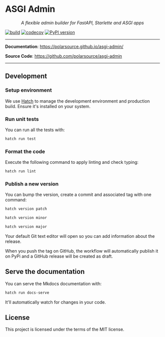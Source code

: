 # ASGI Admin

<p align="center">
    <em>A flexible admin builder for FastAPI, Starlette and ASGI apps</em>
</p>

[![build](https://github.com/polarsource/asgi-admin/workflows/Build/badge.svg)](https://github.com/polarsource/asgi-admin/actions)
[![codecov](https://codecov.io/gh/polarsource/asgi-admin/branch/master/graph/badge.svg)](https://codecov.io/gh/polarsource/asgi-admin)
[![PyPI version](https://badge.fury.io/py/asgi-admin.svg)](https://badge.fury.io/py/asgi-admin)

---

**Documentation**: <a href="https://polarsource.github.io/asgi-admin/" target="_blank">https://polarsource.github.io/asgi-admin/</a>

**Source Code**: <a href="https://github.com/polarsource/asgi-admin" target="_blank">https://github.com/polarsource/asgi-admin</a>

---

## Development

### Setup environment

We use [Hatch](https://hatch.pypa.io/latest/install/) to manage the development environment and production build. Ensure it's installed on your system.

### Run unit tests

You can run all the tests with:

```bash
hatch run test
```

### Format the code

Execute the following command to apply linting and check typing:

```bash
hatch run lint
```

### Publish a new version

You can bump the version, create a commit and associated tag with one command:

```bash
hatch version patch
```

```bash
hatch version minor
```

```bash
hatch version major
```

Your default Git text editor will open so you can add information about the release.

When you push the tag on GitHub, the workflow will automatically publish it on PyPi and a GitHub release will be created as draft.

## Serve the documentation

You can serve the Mkdocs documentation with:

```bash
hatch run docs-serve
```

It'll automatically watch for changes in your code.

## License

This project is licensed under the terms of the MIT license.
